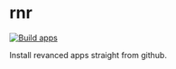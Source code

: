 # rnr

[![Build apps](https://github.com/RA341/RNR/actions/workflows/release.yml/badge.svg)](https://github.com/RA341/RNR/actions/workflows/release.yml)

Install revanced apps straight from github.


